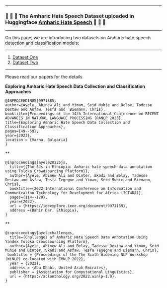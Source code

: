 ----
###  :tada: :tada:  :tada: The Amharic Hate Speech Dataset uploaded in Huggingface [Amharic Hate Speech](https://huggingface.co/datasets/uhhlt/amharichatespeechranlp) :tada: :tada: :tada:  

----

On this page, we are introducing two datasets on Amharic hate speech detection and classification models:

----
1. [Dataset One](Data/RANLP2023)
1. [Dataset Two](Data/ICT4DA)
----
Please read our papers for the details

**Exploring Amharic Hate Speech Data Collection and Classification Approaches**

```
@INPROCEEDINGS{9971385,  
author={Ayele, Abinew Ali and Yimam, Seid Muhie and Belay, Tadesse Destaw and Asfaw, Tesfa and  Biemann, Chris},  
booktitle={Proceedings of the 14th International Conference on RECENT ADVANCES IN NATURAL LANGUAGE PROCESSING (RANLP 2023},   
title={Exploring Amharic Hate Speech Data Collection and Classification Approaches},
pages={49--59},  
year={2023},    
location = {Varna, Bulgaria}
}
```
** 
```
@inproceedings{ayele20225js,
  title={{The 5Js in Ethiopia: Amharic hate speech data annotation using Toloka Crowdsourcing Platform}},
  author={Ayele, Abinew Ali and Dinter, Skadi and Belay, Tadesse Destaw and Asfaw, Tesfa Tegegne and Yimam, Seid Muhie and Biemann, Chris},
  booktitle={2022 International Conference on Information and Communication Technology for Development for Africa (ICT4DA)},
  pages={114--120},
  year={2022},
  url = {https://ieeexplore.ieee.org/document/9971189},
  address ={Bahir Dar, Ethiopia},
}
```

**
```
@inproceedings{ayelechallenges,
  title={Challenges of Amharic Hate Speech Data Annotation Using Yandex Toloka Crowdsourcing Platform},
  author={Ayele, Abinew Ali and Belay, Tadesse Destaw and Yimam, Seid Muhie and Dinter, Skadi and Asfaw, Tesfa Tegegne and Biemann, Chris},
 booktitle = {Proceedings of the The Sixth Widening NLP Workshop (WiNLP) co-located with EMNLP 2022},
  year = {2022},
  address = {Abu Dhabi, United Arab Emirates},
  publisher = {Association for Computational Linguistics},
  url = {https://aclanthology.org/2022.winlp-1.0},
}
```
